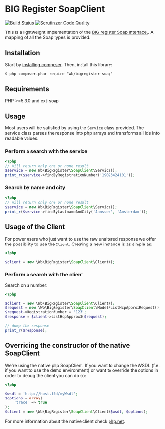 BIG Register SoapClient
=======================
[![Build Status](https://travis-ci.org/waarneembemiddeling/bigregister-soap.png?branch=master)](https://travis-ci.org/waarneembemiddeling/bigregister-soap)
[![Scrutinizer Code Quality](https://scrutinizer-ci.com/g/waarneembemiddeling/bigregister-soap/badges/quality-score.png?s=037d343854b389574e8f2e8794b2276c806e2df4)](https://scrutinizer-ci.com/g/waarneembemiddeling/bigregister-soap/)

This is a lightweight implementation of the [BIG register Soap interface.](https://www.bigregister.nl/zoeken/zoeken_eigen_systeem/).
A mapping of all the Soap types is provided.

## Installation
Start by [installing composer](http://getcomposer.org/doc/01-basic-usage.md#installation). Then, install this library:

    $ php composer.phar require "wb/bigregister-soap"

## Requirements
PHP >=5.3.0 and ext-soap

## Usage
Most users will be satisfied by using the <code>Service</code> class provided. The service class parses the response
into php arrays and transforms all ids into readable values.

### Perform a search with the service

```php
<?php
// Will return only one or none result
$service = new Wb\BigRegister\SoapClient\Service();
print_r($service->findByRegistrationNumber('19023424101'));

```

### Search by name and city

```php
<?php
// Will return only one or none result
$service = new Wb\BigRegister\SoapClient\Service();
print_r($service->findByLastnameAndCity('Janssen', 'Amsterdam'));

```

## Usage of the Client
For power users who just want to use the raw unaltered response we offer the possibility to use the <code>Client</code>.
Creating a new instance is as simple as:

```php
<?php

$client = new \Wb\BigRegister\SoapClient\Client();

```

### Perform a search with the client
Search on a number:

```php
<?php

$client = new \Wb\BigRegister\SoapClient\Client();
$request = new \Wb\BigRegister\SoapClient\Model\ListHcpApproxRequest();
$request->RegistrationNumber = '123';
$response = $client->ListHcpApprox3($request);

// dump the response
print_r($response);

```

## Overriding the constructor of the native SoapClient
We're using the native php SoapClient. If you want to change the WSDL (f.e. if you want to use the demo environment)
or want to override the options in order to debug the client you can do so:

```php
<?php

$wsdl = 'http://host.tld/myWsdl';
$options = array(
    'trace' => true
);
$client = new \Wb\BigRegister\SoapClient\Client($wsdl, $options);

```

For more information about the native client check [php.net](http://nl3.php.net/manual/en/soapclient.soapclient.php).
